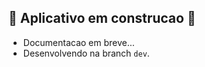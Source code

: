 ## :construction: Aplicativo em construcao :construction:

- Documentacao em breve...
- Desenvolvendo na branch `dev`.

